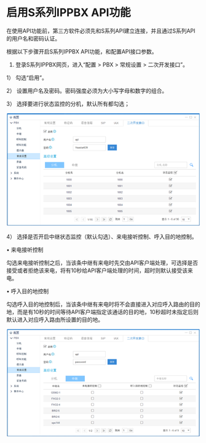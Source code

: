 # 启用S系列IPPBX API功能

在使用API功能前，第三方软件必须先和S系列API建立连接，并且通过S系列API的用户名和密码认证。

根据以下步骤开启S系列IPPBX API功能，和配置API接口参数。

1.	登录S系列IPPBX网页，进入“配置 &gt; PBX &gt; 常规设置 &gt; 二次开发接口”。

1）	勾选“启用”。

2）	设置用户名及密码。密码强度必须为大小写字母和数字的组合。

3）	选择要进行状态监控的分机，默认所有都勾选；

![](/assets/import3.png)

4）	选择是否开启中继状态监控（默认勾选）、来电接听控制、呼入目的地控制。

•	来电接听控制

勾选来电接听控制之后，当该条中继有来电时先交由API客户端处理，可选择是否接受或者拒绝该来电，将有10秒给API客户端处理的时间，超时则默认接受该来电。

•	呼入目的地控制

勾选呼入目的地控制后，当该条中继有来电时将不会直接进入对应呼入路由的目的地，而是有10秒的时间等待API客户端指定该通话的目的地，10秒超时未指定后则默认进入对应呼入路由所设置的目的地。

![](/assets/import5.png)







